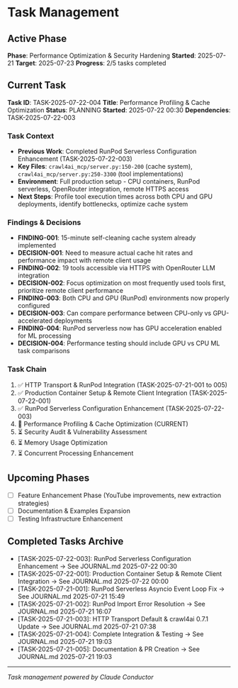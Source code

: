 # Task Management

## Active Phase
**Phase**: Performance Optimization & Security Hardening
**Started**: 2025-07-21
**Target**: 2025-07-23
**Progress**: 2/5 tasks completed

## Current Task
**Task ID**: TASK-2025-07-22-004
**Title**: Performance Profiling & Cache Optimization
**Status**: PLANNING
**Started**: 2025-07-22 00:30
**Dependencies**: TASK-2025-07-22-003

### Task Context
<!-- Critical information needed to resume this task -->
- **Previous Work**: Completed RunPod Serverless Configuration Enhancement (TASK-2025-07-22-003)
- **Key Files**: `crawl4ai_mcp/server.py:150-200` (cache system), `crawl4ai_mcp/server.py:250-3300` (tool implementations)
- **Environment**: Full production setup - CPU containers, RunPod serverless, OpenRouter integration, remote HTTPS access
- **Next Steps**: Profile tool execution times across both CPU and GPU deployments, identify bottlenecks, optimize cache system

### Findings & Decisions
- **FINDING-001**: 15-minute self-cleaning cache system already implemented
- **DECISION-001**: Need to measure actual cache hit rates and performance impact with remote client usage
- **FINDING-002**: 19 tools accessible via HTTPS with OpenRouter LLM integration 
- **DECISION-002**: Focus optimization on most frequently used tools first, prioritize remote client performance
- **FINDING-003**: Both CPU and GPU (RunPod) environments now properly configured
- **DECISION-003**: Can compare performance between CPU-only vs GPU-accelerated deployments
- **FINDING-004**: RunPod serverless now has GPU acceleration enabled for ML processing
- **DECISION-004**: Performance testing should include GPU vs CPU ML task comparisons

### Task Chain
1. ✅ HTTP Transport & RunPod Integration (TASK-2025-07-21-001 to 005)
2. ✅ Production Container Setup & Remote Client Integration (TASK-2025-07-22-001)
3. ✅ RunPod Serverless Configuration Enhancement (TASK-2025-07-22-003)
4. 🔄 Performance Profiling & Cache Optimization (CURRENT)
5. ⏳ Security Audit & Vulnerability Assessment
6. ⏳ Memory Usage Optimization
7. ⏳ Concurrent Processing Enhancement

## Upcoming Phases
<!-- Future work not yet started -->
- [ ] Feature Enhancement Phase (YouTube improvements, new extraction strategies)
- [ ] Documentation & Examples Expansion
- [ ] Testing Infrastructure Enhancement

## Completed Tasks Archive
<!-- Recent completions for quick reference -->
- [TASK-2025-07-22-003]: RunPod Serverless Configuration Enhancement → See JOURNAL.md 2025-07-22 00:30
- [TASK-2025-07-22-001]: Production Container Setup & Remote Client Integration → See JOURNAL.md 2025-07-22 00:00
- [TASK-2025-07-21-001]: RunPod Serverless Asyncio Event Loop Fix → See JOURNAL.md 2025-07-21 15:49
- [TASK-2025-07-21-002]: RunPod Import Error Resolution → See JOURNAL.md 2025-07-21 16:07
- [TASK-2025-07-21-003]: HTTP Transport Default & crawl4ai 0.7.1 Update → See JOURNAL.md 2025-07-21 07:38
- [TASK-2025-07-21-004]: Complete Integration & Testing → See JOURNAL.md 2025-07-21 19:03
- [TASK-2025-07-21-005]: Documentation & PR Creation → See JOURNAL.md 2025-07-21 19:03

---

*Task management powered by Claude Conductor*